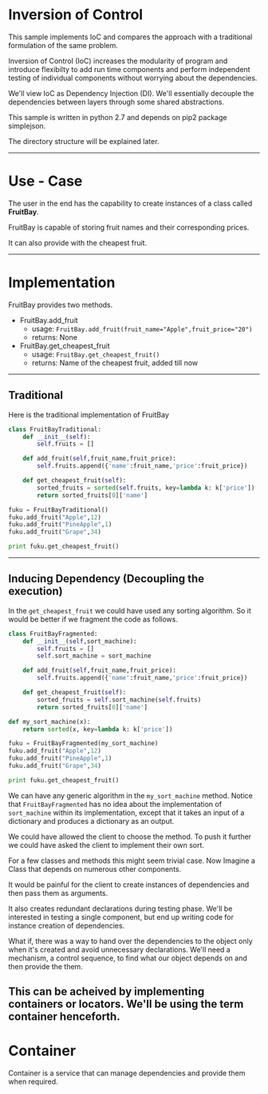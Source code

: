 # Inversion of Control 
This sample implements IoC and compares the approach with a traditional formulation of the same problem.

Inversion of Control (IoC) increases the modularity of program and introduce flexibilty to add run time components and perform independent testing of individual components without worrying about the dependencies. 

We'll view IoC as Dependency Injection (DI). We'll essentially decouple the dependencies between layers through some shared abstractions. 

This sample is written in python 2.7 and depends on pip2 package simplejson.

The directory structure will be explained later.

---

# Use - Case

The user in the end has the capability to create instances of a class called **FruitBay**. 

FruitBay is capable of storing fruit names and their corresponding prices.

It can also provide with the cheapest fruit.

---

# Implementation

FruitBay provides two methods.
+ FruitBay.add_fruit
    + usage: `FruitBay.add_fruit(fruit_name="Apple",fruit_price="20")`
    + returns: None
+ FruitBay.get_cheapest_fruit
    + usage: `FruitBay.get_cheapest_fruit()`
    + returns: Name of the cheapest fruit, added till now

---

## Traditional
Here is the traditional implementation of FruitBay

```python
class FruitBayTraditional:
    def __init__(self):
        self.fruits = []

    def add_fruit(self,fruit_name,fruit_price):
        self.fruits.append({'name':fruit_name,'price':fruit_price})

    def get_cheapest_fruit(self):
        sorted_fruits = sorted(self.fruits, key=lambda k: k['price'])
        return sorted_fruits[0]['name']

fuku = FruitBayTraditional()
fuku.add_fruit("Apple",12)
fuku.add_fruit("PineApple",1)
fuku.add_fruit("Grape",34)

print fuku.get_cheapest_fruit()
```

---

## Inducing Dependency (Decoupling the execution)

In the `get_cheapest_fruit` we could have used any sorting algorithm. So it would be better if we fragment the code as follows.

```python
class FruitBayFragmented:
    def __init__(self,sort_machine):
        self.fruits = []
        self.sort_machine = sort_machine

    def add_fruit(self,fruit_name,fruit_price):
        self.fruits.append({'name':fruit_name,'price':fruit_price})

    def get_cheapest_fruit(self):
        sorted_fruits = self.sort_machine(self.fruits)
        return sorted_fruits[0]['name']

def my_sort_machine(x):
    return sorted(x, key=lambda k: k['price'])

fuku = FruitBayFragmented(my_sort_machine)
fuku.add_fruit("Apple",12)
fuku.add_fruit("PineApple",1)
fuku.add_fruit("Grape",34)

print fuku.get_cheapest_fruit()
```

We can have any generic algorithm in the `my_sort_machine` method. Notice that `FruitBayFragmented` has no idea about the implementation of `sort_machine` within its implementation, except that it takes an input of a dictionary and produces a dictionary as an output.

We could have allowed the client to choose the method. To push it further we could have asked the client to implement their own sort.

For a few classes and methods this might seem trivial case. Now Imagine a Class that depends on numerous other components. 

It would be painful for the client to create instances of dependencies and then pass them as arguments. 

It also creates redundant declarations during testing phase. We'll be interested in testing a single component, but end up writing code for instance creation of dependencies.

What if, there was a way to hand over the dependencies to the object only when it's created and avoid unnecessary declarations. We'll need a mechanism, a control sequence, to find what our object depends on and then provide the them.

This can be acheived by implementing containers or locators. We'll be using the term container henceforth.
---

# Container

Container is a service that can manage dependencies and provide them when required. 

